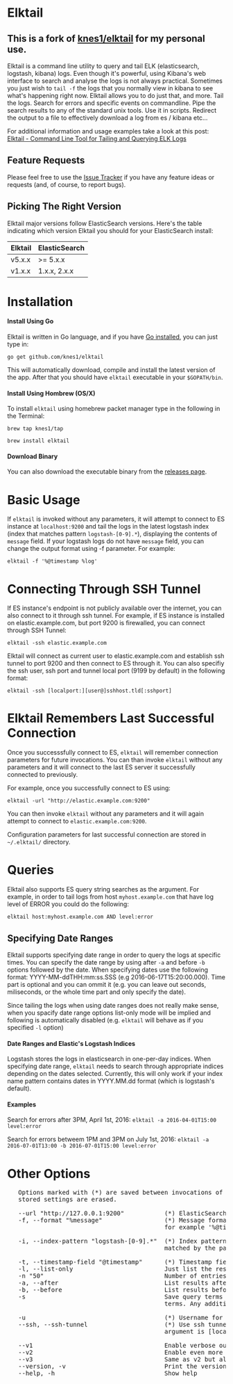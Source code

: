 # Elktail

## This is a fork of [knes1/elktail](https://github.com/knes1/elktail) for my personal use.

Elktail is a command line utility to query and tail ELK (elasticsearch, logstash, kibana) logs. Even though it's powerful, using Kibana's web interface to search and analyse the logs is not always practical. Sometimes you just wish to `tail -f` the logs that you normally view in kibana to see what's happening right now. Elktail allows you to do just that, and more. Tail the logs. Search for errors and specific events on commandline. Pipe the search results to any of the standard unix tools.  Use it in scripts. Redirect the output to a file to effectively download a log from es / kibana etc...

For additional information and usage examples take a look at this post: [Elktail - Command Line Tool for Tailing and Querying ELK Logs](http://knes1.github.io/blog/2016/2016-03-06-elktail-command-line-tool-for-tailing-and-querying-ELK-logs.html)

## Feature Requests

Please feel free to use the [Issue Tracker](https://github.com/knes1/elktail/issues) if you have any feature ideas or requests (and, of course, to report bugs).

## Picking The Right Version

Elktail major versions follow ElasticSearch versions. Here's the table indicating which version Elktail you should for your  ElasticSearch install:

| Elktail       | ElasticSearch |
| ------------- | ------------- |
| v5.x.x        | >= 5.x.x      |
| v1.x.x        | 1.x.x, 2.x.x  |

# Installation

#### Install Using Go

Elktail is written in Go language, and if you have [Go installed](https://golang.org/doc/install#install), you can just type in:

`go get github.com/knes1/elktail`

This will automatically download, compile and install the latest version of the app.
After that you should have `elktail` executable in your `$GOPATH/bin`.

#### Install Using Hombrew (OS/X)

To install `elktail` using homebrew packet manager type in the following in the Terminal:

`brew tap knes1/tap`

`brew install elktail`

#### Download Binary

You can also download the executable binary from the [releases page](https://github.com/knes1/elktail/releases).

# Basic Usage

If `elktail` is invoked without any parameters, it will attempt to connect to ES instance at `localhost:9200` and tail the logs in the latest logstash index (index that matches pattern `logstash-[0-9].*`), displaying the contents of `message` field. If your logstash logs do not have `message` field, you can change the output format using -f parameter. For example:

`elktail -f '%@timestamp %log'`

# Connecting Through SSH Tunnel

If ES instance's endpoint is not publicly available over the internet, you can also connect to it through ssh tunnel. For example, if ES instance is installed on elastic.example.com, but port 9200 is firewalled, you can connect through SSH Tunnel:

`elktail -ssh elastic.example.com`

Elktail will connect as current user to elastic.example.com and establish ssh tunnel to port 9200 and then connect to ES through it.
You can also specifiy the ssh user, ssh port and tunnel local port (9199 by default) in the following format: 

`elktail -ssh [localport:][user@]sshhost.tld[:sshport]`


# Elktail Remembers Last Successful Connection

Once you successsfully connect to ES, `elktail` will remember connection parameters for future invocations. You can than invoke `elktail` without any parameters and it will connect to the last ES server it successfully connected to previously.

For example, once you successfully connect to ES using:

`elktail -url "http://elastic.example.com:9200"`

You can then invoke `elktail` without any parameters and it will again attempt to connect to `elastic.example.com:9200`.

Configuration parameters for last successful connection are stored in `~/.elktail/` directory.


# Queries

Elktail also supports ES query string searches as the argument. For example, in order to tail logs from host `myhost.example.com` that have log level of ERROR you could do the following:

`elktail host:myhost.example.com AND level:error`

## Specifying Date Ranges

Elktail supports specifying date range in order to query the logs at specific times. You can specify the date range by using after `-a` and before `-b` options followed by the date. When specifying dates use the following format: YYYY-MM-ddTHH:mm:ss.SSS (e.g 2016-06-17T15:20:00.000). Time part is optional and you can ommit it (e.g. you can leave out seconds, miliseconds, or the whole time part and only specify the date).

Since tailing the logs when using date ranges does not really make sense, when you spacify date range options list-only mode will be implied and following is automatically disabled (e.g. `elktail` will behave as if you specified `-l` option)

#### Date Ranges and Elastic's Logstash Indices

Logstash stores the logs in elasticsearch in one-per-day indices. When specifying date range, `elktail` needs to search through appropriate indices depending on the dates selected. Currently, this will only work if your index name pattern contains dates in YYYY.MM.dd format (which is logstash's default). 

#### Examples

Search for errors after 3PM, April 1st, 2016:
`elktail -a 2016-04-01T15:00 level:error`

Search for errors betweem 1PM and 3PM on July 1st, 2016:
`elktail -a 2016-07-01T13:00 -b 2016-07-01T15:00 level:error`


# Other Options


<pre>
   Options marked with (*) are saved between invocations of the command. Each time you specify an option marked with (*) previously
   stored settings are erased.
   
   --url "http://127.0.0.1:9200"           (*) ElasticSearch URL
   -f, --format "%message"                 (*) Message format for the entries - field names are referenced using % sign,
                                           for example '%@timestamp %message'
                                          
   -i, --index-pattern "logstash-[0-9].*"  (*) Index pattern - elktail will attempt to tail only the latest of logstash's indexes
                                           matched by the pattern
                                          
   -t, --timestamp-field "@timestamp"      (*) Timestamp field name used for tailing entries
   -l, --list-only                         Just list the results once, do not follow
   -n "50"                                 Number of entries fetched initially
   -a, --after                             List results after specified date (example: -a "2016-06-17T15:00")
   -b, --before                            List results before specified date (example: -b "2016-06-17T15:00")
   -s                                      Save query terms - next invocation of elktail (without parameters) will use saved query
                                           terms. Any additional terms specified will be applied with AND operator to saved terms
                                           
   -u                                      (*) Username for http basic auth, password is supplied over password prompt
   --ssh, --ssh-tunnel                     (*) Use ssh tunnel to connect. Format for the 
                                           argument is [localport:][user@]sshhost.tld[:sshport]
                                          
   --v1                                    Enable verbose output (for debugging)
   --v2                                    Enable even more verbose output (for debugging)
   --v3                                    Same as v2 but also trace requests and responses (for debugging)
   --version, -v                           Print the version
   --help, -h                              Show help
   
</pre>
